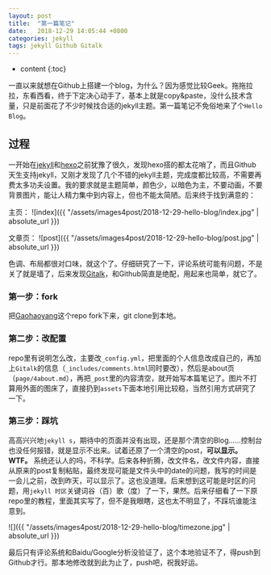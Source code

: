 ```yaml
---
layout: post
title:  "第一篇笔记"
date:   2018-12-29 14:05:44 +0800
categories: jekyll
tags: jekyll Github Gitalk
---
```


* content
{:toc}

一直以来就想在Github上搭建一个blog，为什么？因为感觉比较Geek。拖拖拉拉，东看西看，终于下定决心动手了，基本上就是copy&paste，没什么技术含量，只是前面花了不少时候找合适的jekyll主题。第一篇笔记不免俗地来了个`Hello Blog`。





## 过程

一开始在[jekyll](https://jekyllrb.com)和[hexo](https://hexo.io)之前犹豫了很久，发现hexo搭的都太花哨了，而且Github天生支持jekyll，又刚才发现了几个不错的jekyll主题，完成度都比较高，不需要再费太多功夫设置。我的要求就是主题简单，颜色少，以暗色为主，不要动画，不要背景图片，能让人精力集中到内容上，但也不能太简陋。后来终于找到满意的：

主页：
![index]({{ "/assets/images4post/2018-12-29-hello-blog/index.jpg" | absolute_url }})

文章页：
![post]({{ "/assets/images4post/2018-12-29-hello-blog/post.jpg" | absolute_url }})

色调、布局都很对口味，就这个了。仔细研究了一下，评论系统可能有问题，不是关了就是墙了，后来发现[Gitalk](https://github.com/gitalk/gitalk/)，和Github简直是绝配，用起来也简单，就它了。

### 第一步：fork

把[Gaohaoyang](https://github.com/Gaohaoyang/gaohaoyang.github.io)这个repo fork下来，git clone到本地。

### 第二步：改配置

repo里有说明怎么改，主要改`_config.yml`，把里面的个人信息改成自己的，再加上`Gitalk`的信息（`_includes/comments.html`同时要改），然后是about页（`page/4about.md`），再把`_post`里的内容清空，就开始写本篇笔记了。图片不打算用外面的图床了，直接扔到`assets`下面本地引用比较稳，当然引用方式研究了一下。

### 第三步：踩坑

高高兴兴地`jekyll s`，期待中的页面并没有出现，还是那个清空的Blog……控制台也没任何报错，就是显示不出来。试着还原了一个清空的post，**可以显示。WTF。** 系统还认人的吗，不科学。后来各种折腾，改文件名，改文件内容，直接从原来的post复制粘贴，最终发现可能是文件头中的date的问题，我写的时间是一会儿之前，改到昨天，可以显示了。这也没道理。后来想到这可能是时区的问题，用`jekyll 时区`关键词谷（百）歌（度）了一下，果然。后来仔细看了一下原repo里的教程，里面其实写了，但不是我眼瞎，这也太不明显了，不踩坑谁能注意到。

![]({{ "/assets/images4post/2018-12-29-hello-blog/timezone.jpg" | absolute_url }})

最后只有评论系统和Baidu/Google分析没验证了，这个本地验证不了，得push到Github才行。那本地修改就到此为止了，push吧，祝我好运。